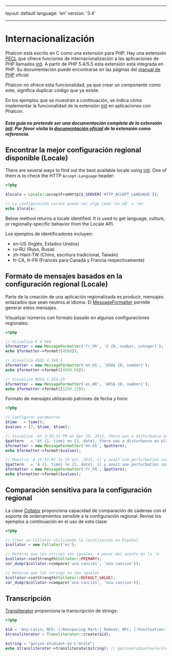 * * *

layout: default language: 'en' version: '3.4'

* * *

<a name='overview'></a>

# Internacionalización

Phalcon está escrito en C como una extensión para PHP. Hay una extensión [PECL](http://pecl.php.net/package/intl) que ofrece funciones de internacionalización a las aplicaciones de PHP llamados [intl](http://pecl.php.net/package/intl). A partir de PHP 5.4/5.5 esta extensión está integrada en PHP. Su documentación puede encontrarse en las páginas del [manual de PHP](http://www.php.net/manual/en/intro.intl.php) oficial.

Phalcon no ofrece esta funcionalidad, ya que crear un componente como este, significa duplicar código que ya existe.

En los ejemplos que se muestran a continuación, se indica cómo implementar la funcionalidad de la extensión [intl](http://pecl.php.net/package/intl) en aplicaciones con Phalcon.

<h5 class='alert alert-warning'>Esta guía no pretende ser una documentación completa de la extensión <a href="http://pecl.php.net/package/intl">intl</a>. Por favor visita la <a href="http://www.php.net/manual/en/book.intl.php">documentación oficial</a> de la extensión como referencia. </h5>

<a name='best-locale'></a>

## Encontrar la mejor configuración regional disponible (Locale)

There are several ways to find out the best available locale using [intl](http://pecl.php.net/package/intl). One of them is to check the HTTP `Accept-Language` header:

```php
<?php

$locale = Locale::acceptFromHttp($_SERVER['HTTP_ACCEPT_LANGUAGE']);

// La configuración Locale puede ser algo como 'en_GB' o 'en'
echo $locale;
```

Below method returns a locale identified. It is used to get language, culture, or regionally-specific behavior from the Locale API.

Los ejemplos de identificadores incluyen:

* en-US (Inglés, Estados Unidos)
* ru-RU (Ruso, Rusia)
* zh-Hant-TW (Chino, escritura tradicional, Taiwán)
* fr-CA, fr-FR (Francés para Canadá y Francia respectivamente)

<a name='formatting-messages'></a>

## Formato de mensajes basados en la configuración regional (Locale)

Parte de la creación de una aplicación regionalizada es producir, mensajes enlazados que sean neutros al idioma. El [MessageFormatter](http://www.php.net/manual/en/class.messageformatter.php) permite generar estos mensajes.

Visualizar números con formato basado en algunas configuraciones regionales:

```php
<?php

// Visualiza € 4 560
$formatter = new MessageFormatter('fr_FR', '€ {0, number, integer}');
echo $formatter->format([4560]);

// Visualiza USD$ 4,560.5
$formatter = new MessageFormatter('en_US', 'USD$ {0, number}');
echo $formatter->format([4560.50]);

// Visualiza ARS$ 1.250,25
$formatter = new MessageFormatter('es_AR', 'ARS$ {0, number}');
echo $formatter->format([1250.25]);
```

Formato de mensajes utilizando patrones de fecha y hora:

```php
<?php

// Configurar parámetros
$time   = time();
$values = [7, $time, $time];

// Visualiza 'At 3:50:31 PM on Apr 19, 2015, there was a disturbance on planet 7.'
$pattern   = 'At {1, time} on {1, date}, there was a disturbance on planet {0, number}.';
$formatter = new MessageFormatter('en_US', $pattern);
echo $formatter->format($values);

// Muestra 'À 15:53:01 le 19 avr. 2015, il y avait une perturbation sur la planète 7.'
$pattern   = 'À {1, time} le {1, date}, il y avait une perturbation sur la planète {0, number}.';
$formatter = new MessageFormatter('fr_FR', $pattern);
echo $formatter->format($values);
```

<a name='locale-comparison'></a>

## Comparación sensitiva para la configuración regional

La clase [Collator](http://www.php.net/manual/en/class.collator.php) proporciona capacidad de comparación de cadenas con el soporte de ordenamientos sensible a la configuración regional. Revise los ejemplos a continuación en el uso de esta clase:

```php
<?php

// Crear un Collator utilizando la localización en Español
$collator = new Collator('es');

// Retorna que los strings son iguales, a pesar del acento en la 'o'
$collator->setStrength(Collator::PRIMARY);
var_dump($collator->compare('una canción', 'una cancion'));

// Retorna que los strings no son iguales
$collator->setStrength(Collator::DEFAULT_VALUE);
var_dump($collator->compare('una canción', 'una cancion'));
```

<a name='transliteration'></a>

## Transcripción

[Transliterator](http://www.php.net/manual/en/class.transliterator.php) proporciona la transcripción de strings:

```php
<?php

$id = 'Any-Latin; NFD; [:Nonspacing Mark:] Remove; NFC; [:Punctuation:] Remove; Lower();';
$transliterator = Transliterator::create($id);

$string = "garçon-étudiant-où-L'école";
echo $transliterator->transliterate($string); // garconetudiantoulecole
```